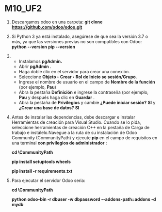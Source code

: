 # M10_UF2

1. Descargamos odoo en una carpeta:
   **git clone https://github.com/odoo/odoo.git**
2. Si Python 3 ya está instalado, asegúrese de que sea la versión 3.7 o más, ya que las versiones previas no son compatibles con Odoo:
   **python --version**
   **pip --version**
3. - Instalamos **pgAdmin.**

   * Abrir  **pgAdmin** .
   * Haga doble clic en el servidor para crear una conexión.
   * Seleccione **Objeto ‣ Crear ‣ Rol de Inicio se sesión/Grupo**.
   * Ingrese el nombre de usuario en el campo de **Nombre de la función** (por ejemplo, **Pau**)
   * Abra la pestaña **Definición** e ingrese la contraseña (por ejemplo, **Pau** y después haga clic en  **Guardar** .
   * Abra la pestaña de **Privilegios** y cambie **¿Puede iniciar sesión?** **SI** y **¿Crear una base de datos?** **SI**
4. Antes de instalar las dependencias, debe descargar e instalar Herramientas de creación para Visual Studio. Cuando se lo pida, seleccione herramientas de creación C++ en la pestaña de Carga de trabajo e instálelo.Navegue a la ruta de su instalación de Odoo Community (CommunityPath) y ejecute **pip** en el campo de requisitos en una terminal  **con privilegios de administrador** :

   **cd \CommunityPath**

   **pip install setuptools wheels**

   **pip install -r requirements.txt**
5. Para ejecutar el servidor Odoo seria:

   **cd \CommunityPath**

   **python odoo-bin -r dbuser -w dbpassword --addons-path=addons -d mydb**
